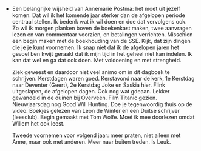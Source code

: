 - Een belangrijke wijsheid van Annemarie Postma: het moet uit jezelf komen. Dat wil ik het komende jaar sterker dan de afgelopen periode centraal stellen. Ik bedenk wat ik wil doen en doe dat vervolgens ook. Zo wil ik morgen planken boven de boekenkast maken, twee aanvragen lezen en van commentaar voorzien, en betalingen verrichten. Misschien een begin maken met de boekhouding van de SSE. Kijk, dat zijn dingen die je je kunt voornemen. Ik snap niet dat ik de afgelopen jaren het gevoel ben kwijt geraakt dat ik mijn tijd in het geheel niet kan indelen. Ik kan dat wel en ga dat ook doen. Met voldoening en met strengheid. 
  
  Ziek geweest en daardoor niet veel animo om in dit dagboek te schrijven. Kerstdagen waren goed. Kerstavond naar de kerk, 1e Kerstdag naar Deventer (Geert), 2e Kerstdag Joke en Saskia hier. Flink uitgeslapen, de afgelopen dagen. Ook nog wat gdeaan. Lekker gewandeld in de duinen bij Overveen. Film Titanic gezien. Nieuwjaarsdag nog Good Will Hunting. Doe je tegenwoordig thuis op de video. Boekjes gelezen van Leon de Winter en een Duitse schrijver (leesclub). Begin gemaakt met Tom Wolfe. Moet ik mee doorlezen omdat Willem het ook leest. 
  
  Tweede voornemen voor volgend jaar: meer praten, niet alleen met Anne, maar ook met anderen. Meer naar buiten treden. Is Leuk.